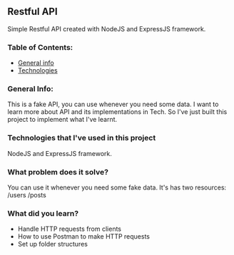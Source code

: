 ## Restful API ## 
Simple Restful API created with NodeJS and ExpressJS framework.

### Table of Contents:
* [General info](#general-info)
* [Technologies](#technologies)

### General Info: 
This is a fake API, you can use whenever you need some data.
I want to learn more about API and its implementations in Tech.
So I've just built this project to implement what I've learnt.

### Technologies that I've used in this project 
NodeJS and ExpressJS framework.

### What problem does it solve?
You can use it whenever you need some fake data.
It's has two resources:
/users
/posts 

### What did you learn?
* Handle HTTP requests from clients 
* How to use Postman to make HTTP requests
* Set up folder structures 
